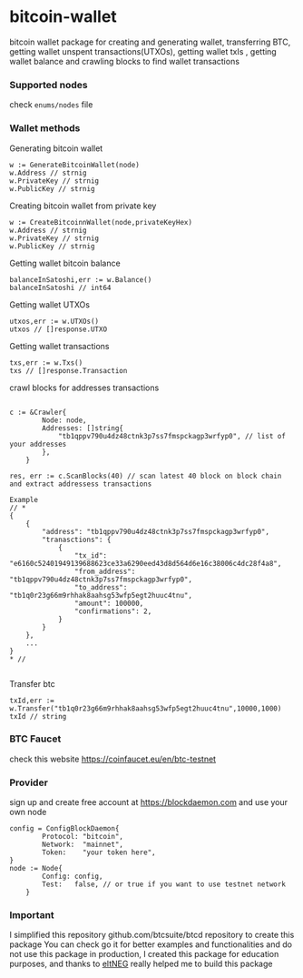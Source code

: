 # bitcoin-wallet
bitcoin wallet package for creating and generating wallet, transferring BTC, getting wallet unspent transactions(UTXOs), getting wallet txIs , getting wallet balance and crawling blocks to find wallet transactions
 
### Supported nodes
check `enums/nodes` file  

### Wallet methods

Generating bitcoin wallet
```
w := GenerateBitcoinWallet(node)
w.Address // strnig 
w.PrivateKey // strnig 
w.PublicKey // strnig 
```

Creating bitcoin wallet from private key
```
w := CreateBitcoinnWallet(node,privateKeyHex)
w.Address // strnig 
w.PrivateKey // strnig 
w.PublicKey // strnig 
```

Getting wallet bitcoin balance
```
balanceInSatoshi,err := w.Balance()
balanceInSatoshi // int64
```

Getting wallet UTXOs
```
utxos,err := w.UTXOs()
utxos // []response.UTXO
```

Getting wallet transactions
```
txs,err := w.Txs()
txs // []response.Transaction
```

crawl blocks for addresses transactions
```

c := &Crawler{
		Node: node, 
		Addresses: []string{
			"tb1qppv790u4dz48ctnk3p7ss7fmspckagp3wrfyp0", // list of your addresses
		},
	}
	
res, err := c.ScanBlocks(40) // scan latest 40 block on block chain and extract addressess transactions 

Example 
// *
{
    {
        "address": "tb1qppv790u4dz48ctnk3p7ss7fmspckagp3wrfyp0",
        "tranasctions": {
            {
                "tx_id": "e6160c52401949139688623ce33a6290eed43d8d564d6e16c38006c4dc28f4a8",
                "from_address": "tb1qppv790u4dz48ctnk3p7ss7fmspckagp3wrfyp0",
                "to_address": "tb1q0r23g66m9rhhak8aahsg53wfp5egt2huuc4tnu",
                "amount": 100000,
                "confirmations": 2,
            }
        }
    },
    ...
}
* // 
	
```

Transfer btc
```
txId,err := w.Transfer("tb1q0r23g66m9rhhak8aahsg53wfp5egt2huuc4tnu",10000,1000)
txId // string
```

### BTC Faucet
check this website https://coinfaucet.eu/en/btc-testnet

### Provider 
sign up and create free account at https://blockdaemon.com and use your own node  
```
config = ConfigBlockDaemon{
		Protocol: "bitcoin",
		Network:  "mainnet",
		Token:    "your token here",
}
node := Node{
		Config: config,
		Test:   false, // or true if you want to use testnet network
	}
```
### Important
I simplified this repository github.com/btcsuite/btcd repository to create this package You can check go it for better examples and functionalities and do not use this package in production, I created this package for education purposes, 
and thanks to [eltNEG](https://github.com/eltNEG) really helped me to build this package